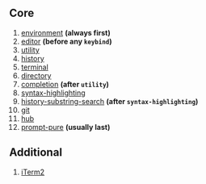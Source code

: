 ## Core

  1. [environment][] **(always first)**
  1. [editor][] **(before any `keybind`)**
  1. [utility][]
  1. [history][]
  1. [terminal][]
  1. [directory][]
  1. [completion][] **(after `utility`)**
  1. [syntax-highlighting][]
  1. [history-substring-search][] **(after `syntax-highlighting`)**
  1. [git][]
  1. [hub][]
  1. [prompt-pure][] **(usually last)**

## Additional

  1. [iTerm2][]

[environment]: ../../circuit-environment
[editor]: ../../circuit-editor
[utility]: ../../circuit-utility
[history]: ../../circuit-history
[terminal]: ../../circuit-terminal
[directory]: ../../circuit-directory
[completion]: ../../circuit-completion
[syntax-highlighting]: ../../circuit-syntax-highlighting
[history-substring-search]: ../../circuit-history-substring-search
[git]: ../../circuit-git
[hub]: ../../circuit-hub
[prompt-pure]: ../../circuit-prompt-pure
[iterm2]: ../../circuit-iterm2
